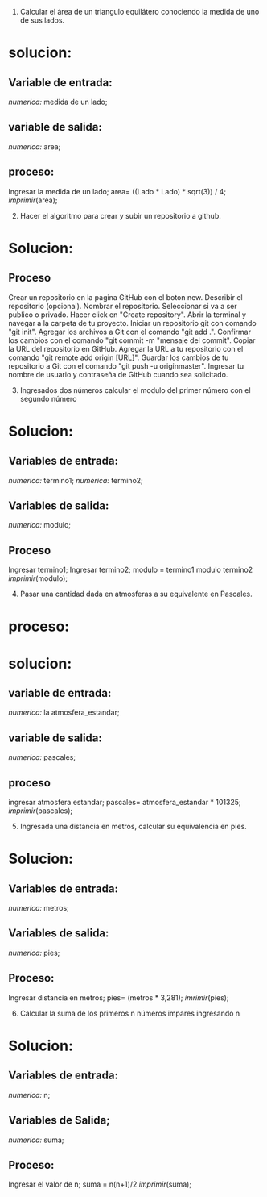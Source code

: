 1. Calcular el área de un triangulo equilátero conociendo la medida de uno de sus lados.
 
 # solucion:

 ## Variable de entrada:
 *numerica:* medida de un lado;

 ## variable de salida:
 *numerica:* area;

 ## proceso:
 Ingresar la medida de un lado;
 area= ((Lado * Lado) * sqrt(3)) / 4;
 *imprimir*(area);

2. Hacer el algoritmo para crear y subir un repositorio a github.

# Solucion:

## Proceso 
 Crear un repositorio en la pagina GitHub con el boton new.
 Describir el repositorio (opcional).
 Nombrar el repositorio.
 Seleccionar si va a ser publico o privado.
 Hacer click en "Create repository".
 Abrir la terminal y navegar a la carpeta de tu proyecto.
 Iniciar un repositorio git con comando "git init".
 Agregar los archivos a Git con el comando "git add .".
 Confirmar los cambios con el comando "git commit -m "mensaje del commit".
 Copiar la URL del repositorio en GitHub.
 Agregar la URL a tu repositorio con el comando "git remote add origin [URL]".
 Guardar los cambios de tu repositorio a Git con el comando "git push -u originmaster".
 Ingresar tu nombre de usuario y contraseña de GitHub cuando sea solicitado.

3.  Ingresados dos números calcular el modulo del primer número con el segundo número

# Solucion:

## Variables de entrada:
*numerica:* termino1;
*numerica:* termino2;

## Variables de salida:
*numerica:* modulo;

## Proceso 
Ingresar termino1;
Ingresar termino2;
modulo = termino1 modulo termino2
*imprimir*(modulo);

4. Pasar una cantidad dada en atmosferas a su equivalente en Pascales.

# proceso:

# solucion:

## variable de entrada:
*numerica:* la atmosfera_estandar;

## variable de salida:
*numerica:* pascales;

## proceso
ingresar atmosfera estandar;
pascales= atmosfera_estandar * 101325;
*imprimir*(pascales);

5. Ingresada una distancia en metros, calcular su equivalencia en pies.
# Solucion:

## Variables de entrada:
*numerica:* metros;

## Variables de salida:
*numerica:* pies;

## Proceso:
Ingresar distancia en metros;
pies= (metros * 3,281);
*imrimir*(pies);

6. Calcular la suma de los primeros n números impares ingresando n
# Solucion:

## Variables de entrada:
*numerica:* n;

## Variables de Salida;
*numerica:* suma;

## Proceso:
Ingresar el valor de n;
suma = n(n+1)/2
*imprimir*(suma);